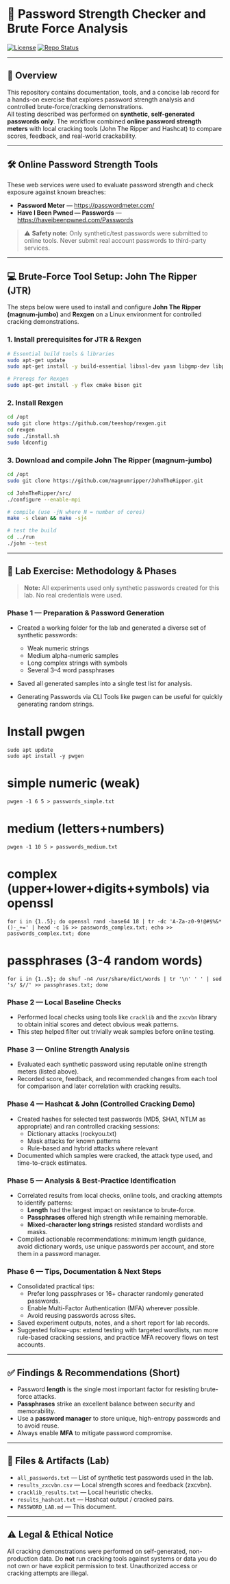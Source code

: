 # 🔐 Password Strength Checker and Brute Force Analysis

[![License](https://img.shields.io/badge/License-MIT-blue.svg)](https://opensource.org/licenses/MIT)
[![Repo Status](https://img.shields.io/badge/Status-Lab%20Notes-brightgreen)]()

---

## 📝 Overview

This repository contains documentation, tools, and a concise lab record for a hands-on exercise that explores password strength analysis and controlled brute-force/cracking demonstrations.  
All testing described was performed on **synthetic, self-generated passwords only**. The workflow combined **online password strength meters** with local cracking tools (John The Ripper and Hashcat) to compare scores, feedback, and real-world crackability.

---

## 🛠️ Online Password Strength Tools

These web services were used to evaluate password strength and check exposure against known breaches:

- **Password Meter** — https://passwordmeter.com/  
- **Have I Been Pwned — Passwords** — https://haveibeenpwned.com/Passwords

> ⚠️ **Safety note:** Only synthetic/test passwords were submitted to online tools. Never submit real account passwords to third-party services.

---

## 💻 Brute-Force Tool Setup: John The Ripper (JTR)

The steps below were used to install and configure **John The Ripper (magnum-jumbo)** and **Rexgen** on a Linux environment for controlled cracking demonstrations.

### 1. Install prerequisites for JTR & Rexgen
```bash
# Essential build tools & libraries
sudo apt-get update
sudo apt-get install -y build-essential libssl-dev yasm libgmp-dev libpcap-dev libnss3-dev libkrb5-dev pkg-config libopenmpi-dev openmpi-bin zlib1g-dev libbz2-dev

# Prereqs for Rexgen
sudo apt-get install -y flex cmake bison git
```

### 2. Install Rexgen
```bash
cd /opt
sudo git clone https://github.com/teeshop/rexgen.git
cd rexgen
sudo ./install.sh
sudo ldconfig
```

### 3. Download and compile John The Ripper (magnum-jumbo)
```bash
cd /opt
sudo git clone https://github.com/magnumripper/JohnTheRipper.git

cd JohnTheRipper/src/
./configure --enable-mpi

# compile (use -jN where N = number of cores)
make -s clean && make -sj4

# test the build
cd ../run
./john --test
```

---

## 🧪 Lab Exercise: Methodology & Phases

> **Note:** All experiments used only synthetic passwords created for this lab. No real credentials were used.

### Phase 1 — Preparation & Password Generation
- Created a working folder for the lab and generated a diverse set of synthetic passwords:
  - Weak numeric strings
  - Medium alpha-numeric samples
  - Long complex strings with symbols
  - Several 3–4 word passphrases
- Saved all generated samples into a single test list for analysis.

- Generating Passwords via CLI Tools like pwgen can be useful for quickly generating random strings. 
# Install pwgen
```
sudo apt update
sudo apt install -y pwgen
```

# simple numeric (weak)
```
pwgen -1 6 5 > passwords_simple.txt
```
# medium (letters+numbers)
```
pwgen -1 10 5 > passwords_medium.txt
```
# complex (upper+lower+digits+symbols) via openssl
```
for i in {1..5}; do openssl rand -base64 18 | tr -dc 'A-Za-z0-9!@#$%&*()-_+=' | head -c 16 >> passwords_complex.txt; echo >> passwords_complex.txt; done
```
# passphrases (3-4 random words)
```
for i in {1..5}; do shuf -n4 /usr/share/dict/words | tr '\n' ' ' | sed 's/ $//' >> passphrases.txt; done

```
### Phase 2 — Local Baseline Checks
- Performed local checks using tools like `cracklib` and the `zxcvbn` library to obtain initial scores and detect obvious weak patterns.
- This step helped filter out trivially weak samples before online testing.

### Phase 3 — Online Strength Analysis
- Evaluated each synthetic password using reputable online strength meters (listed above).
- Recorded score, feedback, and recommended changes from each tool for comparison and later correlation with cracking results.

### Phase 4 — Hashcat & John (Controlled Cracking Demo)
- Created hashes for selected test passwords (MD5, SHA1, NTLM as appropriate) and ran controlled cracking sessions:
  - Dictionary attacks (rockyou.txt)
  - Mask attacks for known patterns
  - Rule-based and hybrid attacks where relevant
- Documented which samples were cracked, the attack type used, and time-to-crack estimates.

### Phase 5 — Analysis & Best-Practice Identification
- Correlated results from local checks, online tools, and cracking attempts to identify patterns:
  - **Length** had the largest impact on resistance to brute-force.
  - **Passphrases** offered high strength while remaining memorable.
  - **Mixed-character long strings** resisted standard wordlists and masks.
- Compiled actionable recommendations: minimum length guidance, avoid dictionary words, use unique passwords per account, and store them in a password manager.

### Phase 6 — Tips, Documentation & Next Steps
- Consolidated practical tips:
  - Prefer long passphrases or 16+ character randomly generated passwords.
  - Enable Multi-Factor Authentication (MFA) wherever possible.
  - Avoid reusing passwords across sites.
- Saved experiment outputs, notes, and a short report for lab records.
- Suggested follow-ups: extend testing with targeted wordlists, run more rule-based cracking sessions, and practice MFA recovery flows on test accounts.

---

## ✅ Findings & Recommendations (Short)
- Password **length** is the single most important factor for resisting brute-force attacks.  
- **Passphrases** strike an excellent balance between security and memorability.  
- Use a **password manager** to store unique, high-entropy passwords and to avoid reuse.  
- Always enable **MFA** to mitigate password compromise.

---

## 📁 Files & Artifacts (Lab)
- `all_passwords.txt` — List of synthetic test passwords used in the lab.  
- `results_zxcvbn.csv` — Local strength scores and feedback (zxcvbn).  
- `cracklib_results.txt` — Local heuristic checks.  
- `results_hashcat.txt` — Hashcat output / cracked pairs.  
- `PASSWORD_LAB.md` — This document.

---

## ⚠️ Legal & Ethical Notice

All cracking demonstrations were performed on self-generated, non-production data. Do **not** run cracking tools against systems or data you do not own or have explicit permission to test. Unauthorized access or cracking attempts are illegal.
